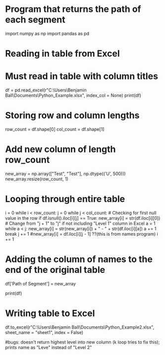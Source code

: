 # Program that returns the path of each segment

import numpy as np
import pandas as pd

# Reading in table from Excel
# Must read in table with column titles
df = pd.read_excel(r"C:\Users\Benjamin Ball\Documents\Python_Example.xlsx", index_col = None)
print(df)

# Storing row and column lengths
row_count = df.shape[0]
col_count = df.shape[1]

# Add new column of length row_count
new_array = np.array(["Test", "Test"], np.dtype(('U', 500)))
new_array.resize(row_count, 1)

# Looping through entire table
i = 0
while i < row_count:
    j = 0
    while j < col_count:
        # Checking for first null value in the row
        if df.isnull().iloc[i][j] == True:
            new_array[i] = str(df.iloc[i][0])  # Change from "j + 1" to "j" if not including "Level 1" column in Excel
            a = 1
            while a < j:
                new_array[i] = str(new_array[i]) + " - " + str(df.iloc[i][a])
                a += 1
            break
        j += 1
        #new_array[i] = df.iloc[i][j - 1] ??(this is from names program)
    i += 1

# Adding the column of names to the end of the original table
df['Path of Segment'] = new_array

print(df)

# Writing table to Excel
df.to_excel(r"C:\Users\Benjamin Ball\Documents\Python_Example2.xlsx", sheet_name = "sheet1", index = False)

#bugs: doesn't return highest level into new column (k loop tries to fix this); prints name as "Leve" instead of "Level 2"
